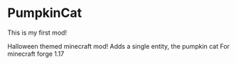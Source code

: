 # PumpkinCat

This is my first mod! 

Halloween themed minecraft mod! Adds a single entity, the pumpkin cat
For minecraft forge 1.17


